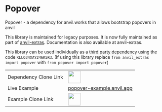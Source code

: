 # Popover
Popover - a dependency for anvil.works that allows bootstrap popovers in anvil

This library is maintained for legacy purposes.
It is now fully maintained as part of [anvil-extras](https://github.com/anvilistas/anvil-extras).
Documentation is also available at anvil-extras.

This library can be used individually as a [third party dependency](https://anvil.works/forum/t/third-party-dependencies/8712) using the code `RLLQ34XAY246K5R3`.
(If using this library replace `from anvil_extras import popover` with `from popover import popover`)

|||
|---|---|
| Dependency Clone Link | [<img src="https://anvil.works/img/forum/copy-app.png" height='40px'>](https://anvil.works/build#clone:RLLQ34XAY246K5R3=GHWGRATGFV2QGVPGZLENYSA4) |
|Live Example | [popover-example.anvil.app](https://popover-example.anvil.app) |
|Example Clone Link | [<img src="https://anvil.works/img/forum/copy-app.png" height='40px'>](https://anvil.works/build#clone:YRRNNZJZV5IJM6NX=ACDZQ3LRIADCMMGFANOJZG5N)|
